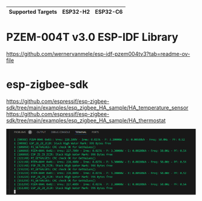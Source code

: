 | Supported Targets | ESP32-H2 | ESP32-C6 |
| ----------------- | -------- | -------- |
# PZEM-004T v3.0 ESP-IDF Library  
https://github.com/wernervanmele/esp-idf-pzem004tv3?tab=readme-ov-file

# esp-zigbee-sdk
https://github.com/espressif/esp-zigbee-sdk/tree/main/examples/esp_zigbee_HA_sample/HA_temperature_sensor
https://github.com/espressif/esp-zigbee-sdk/tree/main/examples/esp_zigbee_HA_sample/HA_thermostat


<p align="center">
    <img src="Image1.png" id="tsa" alt="Time Series Forecasting">
</p>
